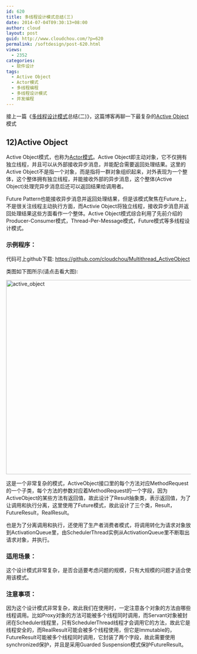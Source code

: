```yaml
---
id: 620
title: 多线程设计模式总结(三)
date: 2014-07-04T09:30:13+08:00
author: cloud
layout: post
guid: http://www.cloudchou.com/?p=620
permalink: /softdesign/post-620.html
views:
  - 2352
categories:
  - 软件设计
tags:
  - Active Object
  - Actor模式
  - 多线程编程
  - 多线程设计模式
  - 并发编程
---
```

接上一篇《<a href="http://www.cloudchou.com/tag/%e5%a4%9a%e7%ba%bf%e7%a8%8b%e8%ae%be%e8%ae%a1%e6%a8%a1%e5%bc%8f" title="View all posts in 多线程设计模式" target="_blank" class="tags">多线程设计模式</a>总结(二)》，这篇博客再聊一下最复杂的<a href="http://www.cloudchou.com/tag/active-object" title="View all posts in Active Object" target="_blank" class="tags">Active Object</a>模式

## 12)Active Object

Active Object模式，也称为<a href="http://www.cloudchou.com/tag/actor%e6%a8%a1%e5%bc%8f" title="View all posts in Actor模式" target="_blank" class="tags">Actor模式</a>。Active Object即主动对象，它不仅拥有独立线程，并且可以从外部接收异步消息，并能配合需要返回处理结果。这里的Active Object不是指一个对象，而是指将一群对象组织起来，对外表现为一个整体，这个整体拥有独立线程，并能接收外部的异步消息，这个整体(Active Object)处理完异步消息后还可以返回结果给调用者。

Future Pattern也能接收异步消息并返回处理结果，但是该模式聚焦在Future上，不是很关注线程主动执行方面，而Activie Object将独立线程，接收异步消息并返回处理结果这些方面看作一个整体。Active Object模式综合利用了先前介绍的Producer-Consumer模式，Thread-Per-Message模式，Future模式等多线程设计模式。

### 示例程序：

代码可上github下载: <a href="https://github.com/cloudchou/Multithread_ActiveObject" target="_blank">https://github.com/cloudchou/Multithread_ActiveObject </a>

类图如下图所示(请点击看大图):

<a href="http://www.cloudchou.com/wp-content/uploads/2014/07/active_object.png" target="_blank"><img src="http://www.cloudchou.com/wp-content/uploads/2014/07/active_object-1024x530.png" alt="active_object" width="1024" height="530" class="aligncenter size-large wp-image-623" srcset="http://www.cloudchou.com/wp-content/uploads/2014/07/active_object-1024x530.png 1024w, http://www.cloudchou.com/wp-content/uploads/2014/07/active_object-300x155.png 300w, http://www.cloudchou.com/wp-content/uploads/2014/07/active_object-200x103.png 200w" sizes="(max-width: 1024px) 100vw, 1024px" /></a>

这是一个非常复杂的模式，ActiveObject接口里的每个方法对应MethodRequest的一个子类，每个方法的参数对应着MethodRequest的一个字段，因为ActiveObject的某些方法有返回值，故此设计了Result抽象类，表示返回值，为了让调用和执行分离，这里使用了Future模式，故此设计了三个类，Result，FutureResult，RealResult。

也是为了分离调用和执行，还使用了生产者消费者模式，将调用转化为请求对象放到ActivationQueue里，由SchedulerThread实例从ActivationQueue里不断取出请求对象，并执行。

### 适用场景：

这个设计模式非常复杂，是否合适要考虑问题的规模，只有大规模的问题才适合使用该模式。

### 注意事项：

因为这个设计模式非常复杂，故此我们在使用时，一定注意各个对象的方法由哪些线程调用。比如Proxy对象的方法可能被多个线程同时调用，而Servant对象被封闭在Scheduler线程里，只有SchedulerThread线程才会调用它的方法，故此它是线程安全的，而RealResult可能会被多个线程使用，但它是Immutable的，FutureResult可能被多个线程同时调用，它封装了两个字段，故此需要使用synchronized保护，并且是采用Guarded Suspension模式保护FutureResult。